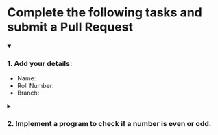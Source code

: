 # Complete the following tasks and submit a Pull Request
<details open>
<summary><h3>1. Add your details: </h3></summary>
<ul>
  <li> Name: </indhu>
  <li> Roll Number: </160124733211>
  <li> Branch: </cse-4>
</ul>
</details>
<details>
<summary><h3> 2. Implement a program to check if a number is even or odd. </h3></summary>
<ul>
  <li> Create a new file in the repository and add your code. </li>
  <li> Use any programming language of your choice. </li>
</ul>
</details>
